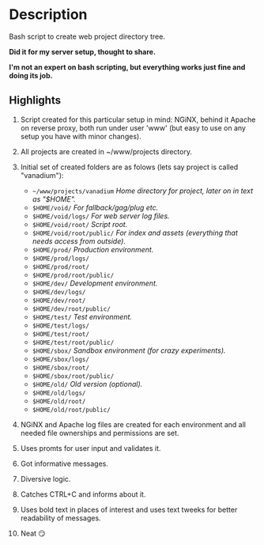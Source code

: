 # Description
Bash script to create web project directory tree.

**Did it for my server setup, thought to share.**

**I'm not an expert on bash scripting, but everything works just fine and doing its job.**

## Highlights

1. Script created for this particular setup in mind: NGiNX, behind it Apache on reverse proxy, both run under user 'www' (but easy to use on any setup you have with minor changes).
2. All projects are created in ~/www/projects directory.
3. Initial set of created folders are as folows (lets say project is called "vanadium"):

	* `~/www/projects/vanadium`	*Home directory for project, later on in text as "$HOME".*
	* `$HOME/void/`				*For fallback/gag/plug etc.*
	* `$HOME/void/logs/`		*For web server log files.*
	* `$HOME/void/root/`		*Script root.*
	* `$HOME/void/root/public/`	*For index and assets (everything that needs access from outside).*
	* `$HOME/prod/`				*Production environment.*
	* `$HOME/prod/logs/`
	* `$HOME/prod/root/`
	* `$HOME/prod/root/public/`
	* `$HOME/dev/`				*Development environment.*
	* `$HOME/dev/logs/`
	* `$HOME/dev/root/`
	* `$HOME/dev/root/public/`
	* `$HOME/test/`				*Test environment.*
	* `$HOME/test/logs/`
	* `$HOME/test/root/`
	* `$HOME/test/root/public/`
	* `$HOME/sbox/`				*Sandbox environment (for crazy experiments).*
	* `$HOME/sbox/logs/`
	* `$HOME/sbox/root/`
	* `$HOME/sbox/root/public/`
	* `$HOME/old/`				*Old version (optional).*
	* `$HOME/old/logs/`
	* `$HOME/old/root/`
	* `$HOME/old/root/public/`

4. NGiNX and Apache log files are created for each environment and all needed file ownerships and permissions are set.
5. Uses promts for user input and validates it.
6. Got informative messages.
7. Diversive logic.
8. Catches CTRL+C and informs about it.
9. Uses bold text in places of interest and uses text tweeks for better readability of messages.
10. Neat :smirk:
